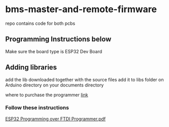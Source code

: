 # bms-master-and-remote-firmware
repo contains code for both pcbs 

## Programming Instructions below 
Make sure the board type is ESP32 Dev Board 

## Adding libraries 
add the lib downloaded together with the source files add it to libs folder on Arduino directory on your documents directory 

where to purchase the programmer [link](https://www.amazon.com/WWZMDiB-FT232RL-Converter-Adapter-Breakout/dp/B0BJKCSZZW/ref=sr_1_5?keywords=ftdi+programmer&qid=1687420656&sr=8-5)

### Follow these instructions

[ESP32 Programming over FTDI Programmer.pdf](https://github.com/skndungu/bms-master-and-remote-firmware/files/11830573/ESP32.Programming.over.FTDI.Programmer.pdf)
